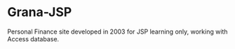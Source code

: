 # Grana-JSP
Personal Finance site developed in 2003 for JSP learning only, working with Access database.

